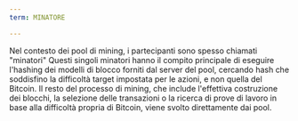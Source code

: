 ```yaml
---
term: MINATORE

---
```

Nel contesto dei pool di mining, i partecipanti sono spesso chiamati "minatori" Questi singoli minatori hanno il compito principale di eseguire l'hashing dei modelli di blocco forniti dal server del pool, cercando hash che soddisfino la difficoltà target impostata per le azioni, e non quella del Bitcoin. Il resto del processo di mining, che include l'effettiva costruzione dei blocchi, la selezione delle transazioni o la ricerca di prove di lavoro in base alla difficoltà propria di Bitcoin, viene svolto direttamente dai pool.